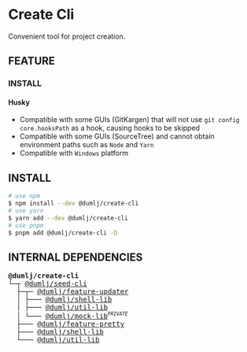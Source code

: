 <!-- This file is dynamically generated. please edit in __readme__ -->

# Create Cli

Convenient tool for project creation.

## FEATURE

### INSTALL

#### Husky

- Compatible with some GUIs (GitKargen) that will not use `git config core.hooksPath` as a hook, causing hooks to be skipped
- Compatible with some GUIs (SourceTree) and cannot obtain environment paths such as `Node` and `Yarn`
- Compatible with `Windows` platform

## INSTALL

```bash
# use npm
$ npm install --dev @dumlj/create-cli
# use yarn
$ yarn add --dev @dumlj/create-cli
# use pnpm
$ pnpm add @dumlj/create-cli -D
```

## INTERNAL DEPENDENCIES

<pre>
<b>@dumlj/create-cli</b>
└─┬ <a href="https://github.com/dumlj/dumlj-build/tree/main/@cli/create-cli">@dumlj/seed-cli</a>
  ├─┬─ <a href="https://github.com/dumlj/dumlj-build/tree/main/@cli/create-cli">@dumlj/feature-updater</a>
  │ ├─── <a href="https://github.com/dumlj/dumlj-build/tree/main/@cli/create-cli">@dumlj/shell-lib</a>
  │ ├─── <a href="https://github.com/dumlj/dumlj-build/tree/main/@cli/create-cli">@dumlj/util-lib</a>
  │ └─── <a href="https://github.com/dumlj/dumlj-build/tree/main/@cli/create-cli">@dumlj/mock-lib</a><sup><small><i>PRIVATE</i></small></sup>
  ├─── <a href="https://github.com/dumlj/dumlj-build/tree/main/@cli/create-cli">@dumlj/feature-pretty</a>
  ├─── <a href="https://github.com/dumlj/dumlj-build/tree/main/@cli/create-cli">@dumlj/shell-lib</a>
  └─── <a href="https://github.com/dumlj/dumlj-build/tree/main/@cli/create-cli">@dumlj/util-lib</a>
</pre>

